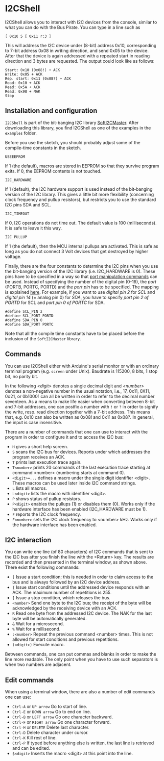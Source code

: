 # I2CShell

I2CShell allows you to interact with I2C devices from the console,
similar to what you can do with the Bus Pirate. You
can type in a line such as

    [ 0x10 5 [ 0x11 r:3 ]
This will address the I2C device under (8-bit) address 0x10,
corresponding to 7-bit address 0x08 in writing direction, and
send 0x05 to the device. After that the device is again addressed
with a repeated start in reading direction and 3 bytes are requested.
The output could look like as follows:

    Start: 0x10 (0x08!) + ACK
    Write: 0x05 + ACK
    Rep. start: 0x11 (0x08?) + ACK
    Read: 0x10 + ACK
    Read: 0x5A + ACK
    Read: 0x98 + NAK
    Stop


## Installation and configuration

<code>I2CShell</code> is part of the bit-banging I2C library
[SoftI2CMaster](https://github.com/felias-fogg/SoftI2CMaster). After
downloading this library, you find I2CShell as one of the examples in
the <code>examples</code> folder.

Before you use the sketch, you should probably adjust some of the
compile-time constants in the sketch. 

    USEEEPROM
If 1 (the default), macros are stored in EEPROM so that they survive
program exits. If 0, the EEPROM contents is not touched.

    I2C_HARDWARE
If 1 (default), the I2C hardware support is used instead of the
bit-banging version of the I2C library. This gives a little bit more
flexibility (concerning clock frequency and pullup resistors),
but restricts you to use the standard I2C pins SDA and SCL.

    I2C_TIMEOUT
If 0, I2C operations do not time out. The default value is 100
(milliseconds). It is safe to leave it this way.

    I2C_PULLUP
If 1 (the default), then the MCU internal pullups are activated. This
is safe as long as you do not connect 3 Volt devices that get
destroyed by higher voltage.

Finally, there are the four constants to determine the I2C pins when
you use the bit-banging version of the I2C library (i.e. I2C_HARDWARE
is 0). These pins have to be specified in a
way so that
[port manipulation commands](http://www.arduino.cc/en/Reference/PortManipulation)
can be used. Instead of specifying the number of the digital pin
(0-19), the *port* (PORTB, PORTC, PORTD) and the *port pin* has to be
specified. The mapping is explained
[here](http://www.arduino.cc/en/Reference/PortManipulation). For
example, if you want to use *digital pin 2* for *SCL* and *digital pin 14*
(= analog pin 0) for *SDA*, you have to specify *port pin 2 of PORTD* for
SCL and *port pin 0 of PORTC* for SDA. 

    #define SCL_PIN 2
    #define SCL_PORT PORTD
    #define SDA_PIN 0
    #define SDA_PORT PORTC


Note that all the compile time constants have to be placed before the
inclusion of the <code>SoftI2CMaster</code> library.


## Commands

You can use I2CShell either with Arduino's serial monitor or with
an ordinary terminal program (e.g. <code>screen</code> under
Unix). Baudrate is 115200, 8 bits, 1 stop bit, no parity bit.

In the following _\<digit\>_ denotes a single decimal digit and *\<number\>*
denotes a non-negative number in the usual notation, i.e., 17, 0x11,
0X11, 0o21, or 0b10001
can all be written in order to refer to the decimal number
seventeen. As a means to make life easier when converting between 8-bit
and 7-bit addresses, one can postfix a number with <code>!</code> or
<code>?</code> in order to signify the write, resp. read direction
together with a 7-bit address. This means that, e.g. 0x10 can also be
written as 0x08! and 0x11 as 0x08?. In general, the input is case
insensitive. 

There are a number of commands that one can use to interact with the
program in order to configure it and to access the I2C bus:

* <code>H</code> gives a short help screen.
* <code>S</code> scans the I2C bus for devices. Reports under which
  addresses the program receives an ACK.
* <code>T</code> prints last execution trace again.
* <code>T\<number\></code> prints 20 commands of the last execution trace
  starting at command \<number\> (numbering starts at command 0).
* <code>\<digit\>=...</code> defines a macro under the single digit
  identifier \<digit\>. These macros can be used later inside I2C command
  strings. 
* <code>L</code> lists all macros.
* <code>L\<digit\></code> lists the macro with identifier \<digit\>.  
* <code>P</code> shows status of pullup resistors.
* <code>P\<digit\></code> enables the pullups (1) or disables them
  (0). Works only if the hardware interface has been enabled (I2C_HARDWARE
  must be 1).
* <code>F</code> reports the I2C clock frequency.
* <code>F\<number\></code> sets the I2C clock frequency to \<number\>
  kHz. Works only if the hardware  interface has been enabled.

## I2C interaction

You can write one line (of 80 characters) of I2C commands that is 
sent to the I2C bus after you finish the line with the \<Return\>
key. The results are recorded and then presented in the terminal
window, as shown above. There exist the following commands:

* <code>[</code> Issue a start condition; this is needed in order to claim access to the bus and is always followed by an I2C device address.
* <code>{</code> Issue start conditions until the addressed device responds with an ACK. The maximum number of repetitions is 255.
* <code>]</code> Issue a stop condition, which releases the bus.
* <code>\<number\></code> Send one byte to the I2C bus; the receipt of
  the byte will be acknowledged by the receiving device with an ACK.
* <code>R</code> Read one byte from the addressed I2C device. The NAK
  for the last byte will be automatically generated.
* <code>&</code> Wait for a microsecond.
* <code>%</code> Wait for a millisecond.
* <code>:\<number\></code> Repeat the previous command \<number\>
  times. This is not allowed for start conditions and previous
  repetitions.
* <code>(\<digit\>)</code> Execute macro.

Between commands, one can  put commas and blanks in order to make the line
more readable. The only point when you have to use such separators is
when two numbers are adjacent. 

## Edit commands

When using a terminal window, there are also a number of edit commands
one can use:

* <code>Ctrl-A</code> or <code>UP arrow</code> Go to start of line.
* <code>Ctrl-E</code> or <code>DOWN arrow</code> Go to end on line.
* <code>Ctrl-B</code> or <code>LEFT arrow</code> Go one character
backward.
* <code>Ctrl-F</code> or <code>RIGHT arrow</code> Go one character
forward.
* <code>Ctrl-H</code> or <code>DELETE</code> Delete last character.
* <code>Ctrl-D</code> Delete character under cursor.
* <code>Ctrl-K</code> Kill rest of line.
* <code>Ctrl-P</code> If typed before anything else is written, the
  last line is retrieved and can be edited.
* <code>$\<digit\></code> Inserts the macro \<digit\> at this point
  into the line.
